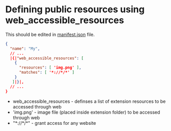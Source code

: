 # Defining public resources using web_accessible_resources

This should be edited in [manifest.json](https://developer.chrome.com/docs/extensions/mv3/manifest/) file.

```json
{
  "name": "My",
  // ...
  |{|"web_accessible_resources": [
    {
      "resources": [ 'img.png' ],
      "matches": [ '*://*/*' ]
    }
   ]|}|,
  // ...
}
```

- web_accessible_resources - definses a list of extension resources to be accessed through web
- 'img.png' - image file (placed inside extension folder) to be accessed through web
- "\*://\*/\*" - grant access for any website
